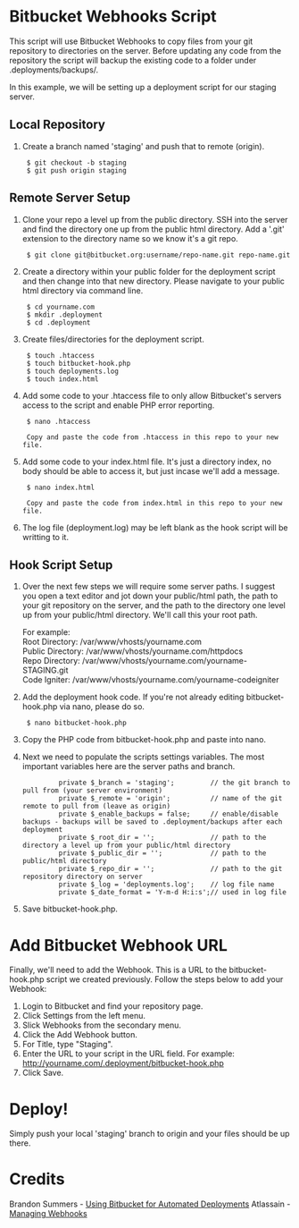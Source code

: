 # Bitbucket Webhooks Script

This script will use Bitbucket Webhooks to copy files from your git repository to directories on the server. Before updating any code from the repository the script will backup the existing code to a folder under .deployments/backups/.

In this example, we will be setting up a deployment script for our staging server.

## Local Repository

1. Create a branch named 'staging' and push that to remote (origin).

        $ git checkout -b staging
        $ git push origin staging

## Remote Server Setup

1. Clone your repo a level up from the public directory. SSH into the server and find the directory one up from the public html directory. Add a '.git' extension to the directory name so we know it's a git repo.

        $ git clone git@bitbucket.org:username/repo-name.git repo-name.git

2. Create a directory within your public folder for the deployment script and then change into that new directory. Please navigate to your public html directory via command line.

        $ cd yourname.com
        $ mkdir .deployment
        $ cd .deployment

3. Create files/directories for the deployment script.

        $ touch .htaccess
        $ touch bitbucket-hook.php
        $ touch deployments.log
        $ touch index.html

4. Add some code to your .htaccess file to only allow Bitbucket's servers access to the script and enable PHP error reporting.

        $ nano .htaccess

        Copy and paste the code from .htaccess in this repo to your new file.


5. Add some code to your index.html file. It's just a directory index, no body should be able to access it, but just incase we'll add a message.

        $ nano index.html

        Copy and paste the code from index.html in this repo to your new file.

6. The log file (deployment.log) may be left blank as the hook script will be writting to it.

## Hook Script Setup

1. Over the next few steps we will require some server paths. I suggest you open a text editor and jot down your public/html path, the path to your git repository on the server, and the path to the directory one level up from your public/html directory. We'll call this your root path.

	For example:  
	Root Directory: /var/www/vhosts/yourname.com  
	Public Directory: /var/www/vhosts/yourname.com/httpdocs  
	Repo Directory: /var/www/vhosts/yourname.com/yourname-STAGING.git  
        Code Igniter: /var/www/vhosts/yourname.com/yourname-codeigniter  

2. Add the deployment hook code. If you're not already editing bitbucket-hook.php via nano, please do so.

		$ nano bitbucket-hook.php

3. Copy the PHP code from bitbucket-hook.php and paste into nano.

4. Next we need to populate the scripts settings variables. The most important variables here are the server paths and branch.

                private $_branch = 'staging';         // the git branch to pull from (your server environment)
                private $_remote = 'origin';          // name of the git remote to pull from (leave as origin)
                private $_enable_backups = false;     // enable/disable backups - backups will be saved to .deployment/backups after each deployment
                private $_root_dir = '';              // path to the directory a level up from your public/html directory
                private $_public_dir = '';            // path to the public/html directory
                private $_repo_dir = '';              // path to the git repository directory on server
                private $_log = 'deployments.log';    // log file name
                private $_date_format = 'Y-m-d H:i:s';// used in log file

5. Save bitbucket-hook.php.

# Add Bitbucket Webhook URL

Finally, we'll need to add the Webhook. This is a URL to the bitbucket-hook.php script we created previously. Follow the steps below to add your Webhook:

1. Login to Bitbucket and find your repository page.
2. Click Settings from the left menu.
3. Slick Webhooks from the secondary menu.
4. Click the Add Webhook button.
5. For Title, type "Staging".
6. Enter the URL to your script in the URL field. For example: http://yourname.com/.deployment/bitbucket-hook.php
7. Click Save.

# Deploy!

Simply push your local 'staging' branch to origin and your files should be up there.

# Credits

Brandon Summers - [Using Bitbucket for Automated Deployments](http://brandonsummers.name/blog/2012/02/10/using-bitbucket-for-automated-deployments/)
Atlassain - [Managing Webhooks](https://confluence.atlassian.com/bitbucket/manage-webhooks-735643732.html)





































